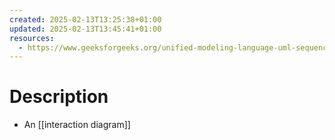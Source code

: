 ```yaml
---
created: 2025-02-13T13:25:38+01:00
updated: 2025-02-13T13:45:41+01:00
resources:
  - https://www.geeksforgeeks.org/unified-modeling-language-uml-sequence-diagrams/
---
```

# Description
- An [[interaction diagram]]